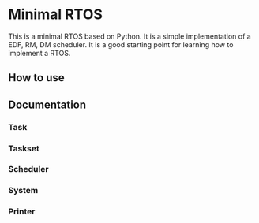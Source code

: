 # Minimal RTOS 

This is a minimal RTOS based on Python. It is a simple implementation of a EDF, RM, DM scheduler. It is a good starting point for learning how to implement a RTOS.

## How to use



## Documentation

### Task


### Taskset

### Scheduler

### System


### Printer 


